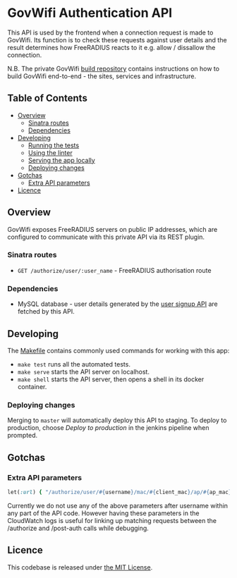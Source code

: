 # GovWifi Authentication API

This API is used by the frontend when a connection request is made to GovWifi.
Its function is to check these requests against user details and the result determines how FreeRADIUS reacts to it e.g. allow / dissallow the connection.

N.B. The private GovWifi [build repository][build-repo] contains instructions on how to build GovWifi end-to-end - the sites, services and infrastructure.

## Table of Contents

* [Overview](#overview)
  * [Sinatra routes](#sinatra-routes)
  * [Dependencies](#dependencies)
* [Developing](#developing)
  * [Running the tests](#running-the-tests)
  * [Using the linter](#using-the-linter)
  * [Serving the app locally](#serving-the-app-locally)
  * [Deploying changes](#deploying-changes)
* [Gotchas](#gotchas)
  * [Extra API parameters](#extra-API-parameters)
* [Licence](#licence)

## Overview

GovWifi exposes FreeRADIUS servers on public IP addresses, which are configured
to communicate with this private API via its REST plugin.

### Sinatra routes

* `GET /authorize/user/:user_name`  - FreeRADIUS authorisation route

### Dependencies

* MySQL database - user details generated by the [user signup API][user-signup-api]
  are fetched by this API.

## Developing

The [Makefile][makefile] contains commonly used commands for working with this app:

* `make test` runs all the automated tests.
* `make serve` starts the API server on localhost.
* `make shell` starts the API server, then opens a shell in its docker container.

### Deploying changes

Merging to `master` will automatically deploy this API to staging.
To deploy to production, choose _Deploy to production_ in the jenkins pipeline when prompted.

## Gotchas

### Extra API parameters

```ruby
let(:url) { "/authorize/user/#{username}/mac/#{client_mac}/ap/#{ap_mac}/site/#{ap_ip_address}/apg/#{ap_aruba_name}/mdn/#{ap_meraki_name}" }
```

Currently we do not use any of the above parameters after username
within any part of the API code. However having these parameters in the
CloudWatch logs is useful for linking up matching requests between the
/authorize and /post-auth calls while debugging.

## Licence

This codebase is released under [the MIT License][mit].

[mit]: LICENCE
[build-repo]:https://github.com/alphagov/govwifi-build
[user-signup-api]: https://github.com/alphagov/govwifi-user-signup-api/pull/33
[makefile]: https://github.com/alphagov/govwifi-authentication-api/blob/master/Makefile
